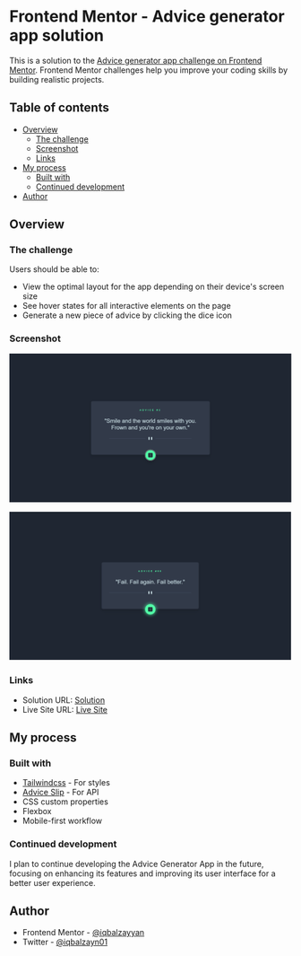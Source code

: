 # Frontend Mentor - Advice generator app solution

This is a solution to the [Advice generator app challenge on Frontend Mentor](https://www.frontendmentor.io/challenges/advice-generator-app-QdUG-13db). Frontend Mentor challenges help you improve your coding skills by building realistic projects.

## Table of contents

- [Overview](#overview)
  - [The challenge](#the-challenge)
  - [Screenshot](#screenshot)
  - [Links](#links)
- [My process](#my-process)
  - [Built with](#built-with)
  - [Continued development](#continued-development)
- [Author](#author)

## Overview

### The challenge

Users should be able to:

- View the optimal layout for the app depending on their device's screen size
- See hover states for all interactive elements on the page
- Generate a new piece of advice by clicking the dice icon

### Screenshot

![](./design/Screenshot.png)

![](./design/Screenshot-2.png)

### Links

- Solution URL: [Solution](https://github.com/iqbalzayn01/my-challenges/tree/challenge-2)
- Live Site URL: [Live Site](https://advice-generator-app2.netlify.app/)

## My process

### Built with

- [Tailwindcss](https://tailwindcss.com/) - For styles
- [Advice Slip](https://api.adviceslip.com/) - For API
- CSS custom properties
- Flexbox
- Mobile-first workflow

### Continued development

I plan to continue developing the Advice Generator App in the future, focusing on enhancing its features and improving its user interface for a better user experience.

## Author

- Frontend Mentor - [@iqbalzayyan](https://www.frontendmentor.io/profile/iqbalzayyan)
- Twitter - [@iqbalzayn01](https://www.twitter.com/iqbalzayn01)
